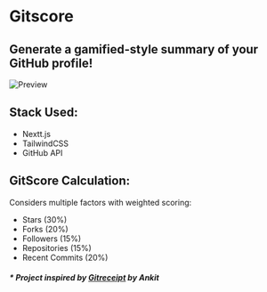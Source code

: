 # Gitscore

## Generate a gamified-style summary of your GitHub profile!

![Preview](https://i.ibb.co/kgTCtt6/Screenshot.png)

## Stack Used:

- Nextt.js
- TailwindCSS
- GitHub API

## GitScore Calculation:

Considers multiple factors with weighted scoring:

- Stars (30%)
- Forks (20%)
- Followers (15%)
- Repositories (15%)
- Recent Commits (20%)

##### \* Project inspired by [Gitreceipt](https://gitreceipt.vercel.app/) by Ankit
